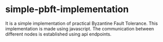 # simple-pbft-implementation

It is a simple implementation of practical Byzantine Fault Tolerance.
This implementation is made using javascript. The communication between different nodes is established using api endpoints.